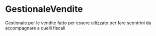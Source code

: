 # GestionaleVendite
Gestionale per le vendite fatto per essere utlizzato per fare scontrini da accompagnare a quelli fiscali
